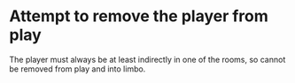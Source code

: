 # Attempt to remove the player from play

The player must always be at least indirectly in one of the rooms, so cannot be removed from play and into limbo.
